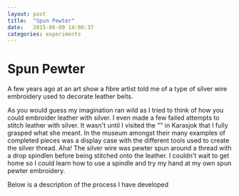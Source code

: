 ```yaml
---
layout: post
title:  "Spun Pewter"
date:   2015-06-09 14:06:37
categories: experiments
---
```


# Spun Pewter

A few years ago at an art show a fibre artist told me of a type of silver wire embroidery used to decorate leather belts.

As you would guess my imagination ran wild as I tried to think of how you could embroider leather with silver. I even made a few  failed attempts to stitch leather with silver. It wasn't until I visited the "" in Karasjok that I fully grasped what she meant.
In the museum amongst their many examples of completed pieces was a  display case with the different tools used to create the silver thread. Aha! The silver wire was pewter spun around a thread with a drop spindlen before being stitched onto the leather.  I couldn't wait to get home so I could learn how to use a spindle and try my hand at my own spun pewter embroidery.

Below is a description of the process I have developed
